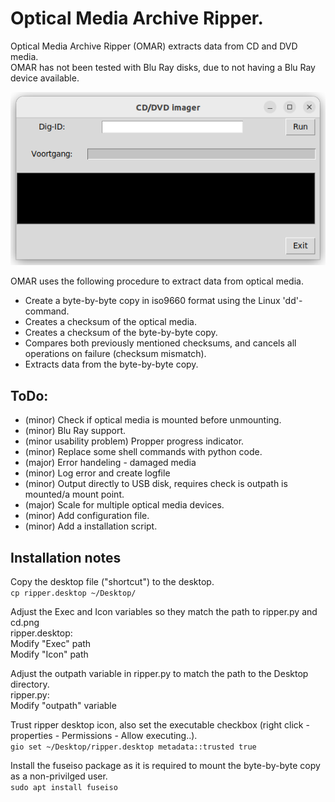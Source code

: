 # Optical Media Archive Ripper.
Optical Media Archive Ripper (OMAR) extracts data from CD and DVD media.  
OMAR has not been tested with Blu Ray disks, due to not having a Blu Ray device available.  

![alt text](screenshot_omar.png "OMAR")

OMAR uses the following procedure to extract data from optical media.
- Create a byte-by-byte copy in iso9660 format using the Linux 'dd'-command.
- Creates a checksum of the optical media.
- Creates a checksum of the byte-by-byte copy.
- Compares both previously mentioned checksums, and cancels all operations on failure (checksum mismatch).
- Extracts data from the byte-by-byte copy.

## ToDo:
- (minor) Check if optical media is mounted before unmounting.  
- (minor) Blu Ray support.  
- (minor usability problem) Propper progress indicator.  
- (minor) Replace some shell commands with python code.  
- (major) Error handeling - damaged media  
- (minor) Log error and create logfile  
- (minor) Output directly to USB disk, requires check is outpath is mounted/a mount point.  
- (major) Scale for multiple optical media devices.  
- (minor) Add configuration file.  
- (minor) Add a installation script.  

## Installation notes  
Copy the desktop file ("shortcut") to the desktop.  
```cp ripper.desktop ~/Desktop/  ```

Adjust the Exec and Icon variables so they match the path to ripper.py and cd.png  
ripper.desktop:  
Modify "Exec" path  
Modify "Icon" path  


Adjust the outpath variable in ripper.py to match the path to the Desktop directory.  
ripper.py:  
Modify "outpath" variable

Trust ripper desktop icon, also set the executable checkbox (right click - properties - Permissions - Allow executing..).  
```gio set ~/Desktop/ripper.desktop metadata::trusted true  ```

Install the fuseiso package as it is required to mount the byte-by-byte copy as a non-privilged user.  
```sudo apt install fuseiso  ```
